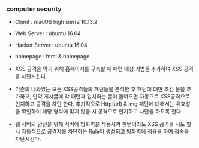 ### computer security

* Client : macOS high sierra 10.13.2
* Web Server : ubuntu 16.04
* Hacker Server : ubuntu 16.04  
* homepage : html & homepage


* XSS 공격을 막기 위해 홈페이지를 구축할 때 패턴 매칭 기법을 추가하여 XSS 공격을 차단시킨다. 
* 기존의 나와있는 모든 XSS공격들의 패턴들을 분석한 후 패턴에 대한 조건 문을 추가하고, 만약 게시글에 각 패턴과 일치하는 글이 들어오면 자동으로 XSS공격으로 인지하고 공격을 차단 한다. 추가적으로 Http(url) & img 패턴에 대해서는 유효성 을 확인하여 해당 형식에 맞지 않을 시 공격으로 인지하고 차단을 하도록 한다.
* 웹 서버의 안전을 위해 서버에 방화벽을 작동시켜 한번이라도 XSS 공격을 시도 할 시 자동적으로 공격자를 차단하는 Rule이 생성되고 방화벽에 적용을 하여 접속을 차단시킨다.

